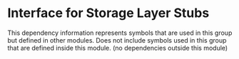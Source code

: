 
# Interface for Storage Layer Stubs
This dependency information represents symbols that are used in this group but defined in other modules.  Does not include symbols used in this group that are defined inside this module.
(no dependencies outside this module)

